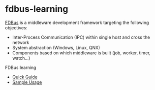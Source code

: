 # fdbus-learning

[FDBus](https://github.com/jeremyczhen/fdbus) is a middleware development framework targeting the following objectives:

* Inter-Process Communication (IPC) within single host and cross the network
* System abstraction (Windows, Linux, QNX)
* Components based on which middleware is built (job, worker, timer, watch...)

FDBus learning

* [Quick Guide](doc/FDBus_quick_guide.md)
* [Sample Usage](doc/FDBus_sample_usage.md)
